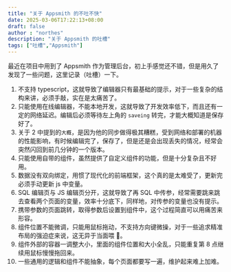 ```yaml
---
title: "关于 Appsmith 的不吐不快"
date: 2025-03-06T17:22:13+08:00
draft: false
author : "northes"
description: "关于 Appsmith 的吐槽"
tags: ["吐槽","Appsmith"]
---
```


最近在项目中用到了 Appsmith 作为管理后台，初上手感觉还不错，但是用久了发现了一些问题，这里记录（吐槽）一下。

1. 不支持 typescript，这就导致了编辑器只有最基础的提示，对于一些复杂的结构来讲，必须手敲，实在是太痛苦了。
2. 只能使用在线编辑器，不能本地开发，这就导致了开发效率低下，而且还有一定的网络延迟。编辑后必须等待左上角的 `saveing` 转完，才能大概知道是保存好了。
3. 关于 2 中提到的`大概`，是因为他的同步做得极其糟糕，受到网络和部署的机器的性能影响，有时候编辑完了，保存了，但是还是会出现丢失的情况，经常会突然闪回到前几分钟的一个版本。
4. 只能使用自带的组件，虽然提供了自定义组件的功能，但是十分复杂且不好用。
5. 数据没有双向绑定，用惯了现代化的前端框架，这个真的是太难受了，更新完必须手动更新 js 中变量。
6. SQL 编辑页与 JS 编辑页分开，这就导致了再 SQL 中传参，经常需要跳来跳去查看两个页面的变量，效率十分底下，同样地，对传参的变量也没有提示。
7. 携带参数的页面跳转，取得参数后设置到组件中，这个过程简直可以用痛苦来形容。
8. 组件位置不能微调，只能用鼠标拖动，不支持方向键微操，对于一些追求精准布局的强迫症来说，这无异于当面喂 💩。
9. 组件外部的容器一调整大小，里面的组件位置和大小全乱，只能重复第 8 点继续用鼠标慢慢拖回来。
10. 一些通用的逻辑和组件不能抽象，每个页面都要写一遍，维护起来难上加难。
